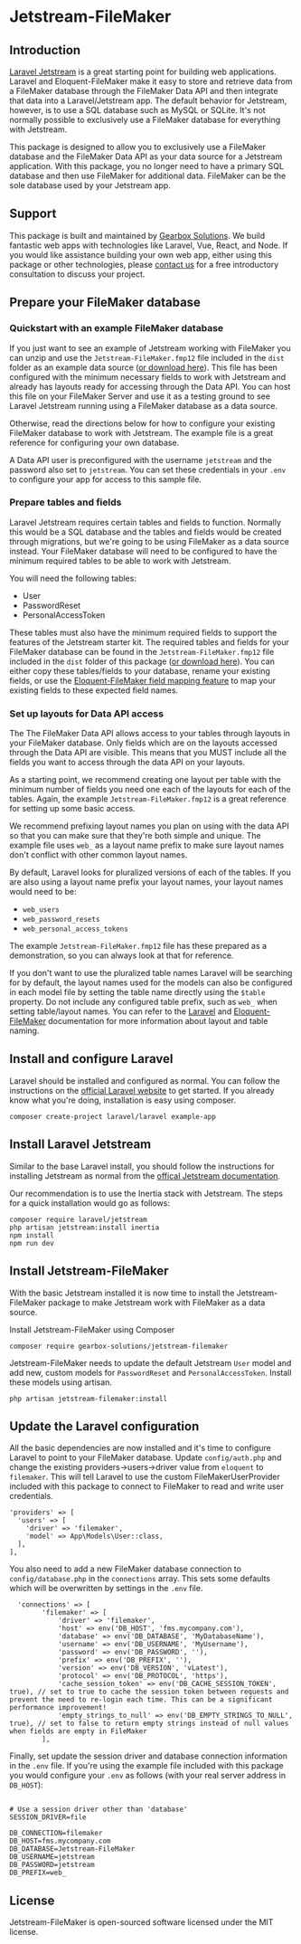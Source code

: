 # Jetstream-FileMaker
## Introduction
[Laravel Jetstream](https://jetstream.laravel.com/2.x/introduction.html) is a great starting point for building web applications. Laravel and Eloquent-FileMaker make it easy to store and retrieve data from a FileMaker database through the FileMaker Data API and then integrate that data into a Laravel/Jetstream app. The default behavior for Jetstream, however, is to use a SQL database such as MySQL or SQLite. It's not normally possible to exclusively use a FileMaker database for everything with Jetstream.

This package is designed to allow you to exclusively use a FileMaker database and the FileMaker Data API as your data source for a Jetstream application. With this package, you no longer need to have a primary SQL database and then use FileMaker for additional data. FileMaker can be the sole database used by your Jetstream app.

## Support

This package is built and maintained by [Gearbox Solutions](https://gearboxgo.com/). We build fantastic web apps with technologies like Laravel, Vue, React, and Node. If you would like assistance building your own web app, either using this package or other technologies, please [contact us](https://gearboxgo.com/) for a free introductory consultation to discuss your project. 

## Prepare your FileMaker database

### Quickstart with an example FileMaker database
If you just want to see an example of Jetstream working with FileMaker you can unzip and use the `Jetstream-FileMaker.fmp12` file included in the `dist` folder as an example data source ([or download here](https://github.com/gearbox-solutions/Jetstream-FileMaker/blob/main/dist/Jetstream-FileMaker.fmp12.zip?raw=true)). This file has been configured with the minimum necessary fields to work with Jetstream and already has layouts ready for accessing through the Data API. You can host this file on your FileMaker Server and use it as a testing ground to see Laravel Jetstream running using a FileMaker database as a data source.

Otherwise, read the directions below for how to configure your existing FileMaker database to work with Jetstream. The example file is a great reference for configuring your own database.

A Data API user is preconfigured with the username `jetstream` and the password also set to `jetstream`. You can set these credentials in your `.env` to configure your app for access to this sample file.

### Prepare tables and fields
Laravel Jetstream requires certain tables and fields to function. Normally this would be a SQL database and the tables and fields would be created through migrations, but we're going to be using FileMaker as a data source instead. Your FileMaker database will need to be configured to have the minimum required tables to be able to work with Jetstream. 

You will need the following tables:
* User
* PasswordReset
* PersonalAccessToken

These tables must also have the minimum required fields to support the features of the Jetstream starter kit. The required tables and fields for your FileMaker database can be found in the `Jetstream-FileMaker.fmp12` file included in the `dist` folder of this package ([or download here](https://github.com/gearbox-solutions/Jetstream-FileMaker/blob/main/dist/Jetstream-FileMaker.fmp12.zip?raw=true)). You can either copy these tables/fields to your database, rename your existing fields, or use the [Eloquent-FileMaker field mapping feature](https://github.com/gearbox-solutions/eloquent-filemaker) to map your existing fields to these expected field names.

### Set up layouts for Data API access
The The FileMaker Data API allows access to your tables through layouts in your FileMaker database. Only fields which are on the layouts accessed through the Data API are visible. This means that you MUST include all the fields you want to access through the data API on your layouts.

As a starting point, we recommend creating one layout per table with the minimum number of fields you need one each of the layouts for each of the tables. Again, the example `Jetstream-FileMaker.fmp12` is a great reference for setting up some basic access.

We recommend prefixing layout names you plan on using with the data API so that you can make sure that they're both simple and unique. The example file uses `web_` as a layout name prefix to make sure layout names don't conflict with other common layout names.

By default, Laravel looks for pluralized versions of each of the tables. If you are also using a layout name prefix your layout names, your layout names would need to be:
* `web_users`
* `web_password_resets` 
* `web_personal_access_tokens`

The example `Jetstream-FileMaker.fmp12` file has these prepared as a demonstration, so you can always look at that for reference.

If you don't want to use the pluralized table names Laravel will be searching for by default, the layout names used for the models can also be configured in each model file by setting the table name directly using the `$table` property. Do not include any configured table prefix, such as `web_` when setting table/layout names. You can refer to the [Laravel](https://laravel.com/docs/9.x/eloquent#table-names) and [Eloquent-FileMaker](https://github.com/gearbox-solutions/eloquent-filemaker) documentation for more information about layout and table naming.

## Install and configure Laravel
Laravel should be installed and configured as normal. You can follow the instructions on the [official Laravel website](https://laravel.com/docs/9.x/installation) to get started.
If you already know what you're doing, installation is easy using composer.

```
composer create-project laravel/laravel example-app
```
## Install Laravel Jetstream
Similar to the base Laravel install, you should follow the instructions for installing Jetstream as normal from the [offical Jetstream documentation](https://jetstream.laravel.com/2.x/introduction.html).

Our recommendation is to use the Inertia stack with Jetstream. The steps for a quick installation would go as follows: 
```
composer require laravel/jetstream
php artisan jetstream:install inertia
npm install
npm run dev
```

## Install Jetstream-FileMaker
With the basic Jetstream installed it is now time to install the Jetstream-FileMaker package to make Jetstream work with FileMaker as a data source.

Install Jetstream-FileMaker using Composer
```
composer require gearbox-solutions/jetstream-filemaker
```

Jetstream-FileMaker needs to update the default Jetstream `User` model and add new, custom models for `PasswordReset` and `PersonalAccessToken`. Install these models using artisan.
```
php artisan jetstream-filemaker:install
```

## Update the Laravel configuration
All the basic dependencies are now installed and it's time to configure Laravel to point to your FileMaker database. Update `config/auth.php` and change the existing providers->users->driver value from `eloquent` to `filemaker`. This will tell Laravel to use the custom FileMakerUserProvider included with this package to connect to FileMaker to read and write user credentials.
  ```
  'providers' => [
    'users' => [
      'driver' => 'filemaker',
      'model' => App\Models\User::class,
    ],
  ],
  ```

You also need to add a new FileMaker database connection to `config/database.php` in the `connections` array. This sets some defaults which will be overwritten by settings in the `.env` file.
```
  'connections' => [
        'filemaker' => [
            'driver' => 'filemaker',
            'host' => env('DB_HOST', 'fms.mycompany.com'),
            'database' => env('DB_DATABASE', 'MyDatabaseName'), 
            'username' => env('DB_USERNAME', 'MyUsername'),
            'password' => env('DB_PASSWORD', ''),
            'prefix' => env('DB_PREFIX', ''),
            'version' => env('DB_VERSION', 'vLatest'),
            'protocol' => env('DB_PROTOCOL', 'https'),
            'cache_session_token' => env('DB_CACHE_SESSION_TOKEN', true), // set to true to cache the session token between requests and prevent the need to re-login each time. This can be a significant performance improvement!
            'empty_strings_to_null' => env('DB_EMPTY_STRINGS_TO_NULL', true), // set to false to return empty strings instead of null values when fields are empty in FileMaker
        ],
```

Finally, set update the session driver and database connection information in the `.env` file. If you're using the example file included with this package you would configure your `.env` as follows (with your real server address in `DB_HOST`):
```

# Use a session driver other than 'database'
SESSION_DRIVER=file

DB_CONNECTION=filemaker
DB_HOST=fms.mycompany.com
DB_DATABASE=Jetstream-FileMaker
DB_USERNAME=jetstream
DB_PASSWORD=jetstream
DB_PREFIX=web_
```

## License
Jetstream-FileMaker is open-sourced software licensed under the MIT license.
